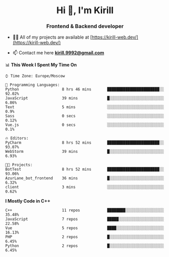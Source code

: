 <h1 align="center">Hi 👋, I'm Kirill</h1>
<h3 align="center">Frontend & Backend developer</h3>

- 👨‍💻 All of my projects are available at [https://kirill-web.dev/](https://kirill-web.dev/)

- 📫 Contact me here **kirill.9992@gmail.com**











<!--START_SECTION:waka-->
📊 **This Week I Spent My Time On** 

```text
⌚︎ Time Zone: Europe/Moscow

💬 Programming Languages: 
Python                   8 hrs 46 mins       ███████████████████████░░   92.02% 
JavaScript               39 mins             █░░░░░░░░░░░░░░░░░░░░░░░░   6.86% 
Text                     5 mins              ░░░░░░░░░░░░░░░░░░░░░░░░░   0.9% 
Sass                     0 secs              ░░░░░░░░░░░░░░░░░░░░░░░░░   0.12% 
Vue.js                   0 secs              ░░░░░░░░░░░░░░░░░░░░░░░░░   0.1%

🔥 Editors: 
PyCharm                  8 hrs 52 mins       ███████████████████████░░   93.07% 
WebStorm                 39 mins             █░░░░░░░░░░░░░░░░░░░░░░░░   6.93%

🐱‍💻 Projects: 
BotTest                  8 hrs 52 mins       ███████████████████████░░   93.06% 
AzurLane_bot_frontend    36 mins             █░░░░░░░░░░░░░░░░░░░░░░░░   6.32% 
client                   3 mins              ░░░░░░░░░░░░░░░░░░░░░░░░░   0.62%

```

**I Mostly Code in C++** 

```text
C++                      11 repos            ████████░░░░░░░░░░░░░░░░░   35.48% 
JavaScript               7 repos             █████░░░░░░░░░░░░░░░░░░░░   22.58% 
Vue                      5 repos             ████░░░░░░░░░░░░░░░░░░░░░   16.13% 
PHP                      2 repos             █░░░░░░░░░░░░░░░░░░░░░░░░   6.45% 
Python                   2 repos             █░░░░░░░░░░░░░░░░░░░░░░░░   6.45%

```



<!--END_SECTION:waka-->
